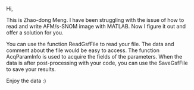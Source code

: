 Hi, 

This is Zhao-dong Meng. I have been struggling with the issue of how to read and write AFM/s-SNOM image with MATLAB. Now I figure it out and offer a solution for you.

You can use the function ReadGsfFile to read your file. 
The data and comment about the file would be easy to access. The function AcqParamInfo is used to acquire the fields of the parameters.
When the data is after post-processing with your code, you can use the SaveGsfFile to save your results.

Enjoy the data :)
